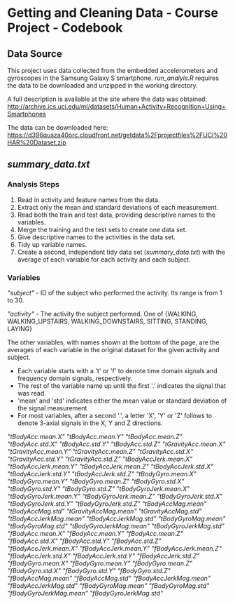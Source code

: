 # Getting and Cleaning Data - Course Project - Codebook

## Data Source

This project uses data collected from the embedded accelerometers and gyroscopes in the Samsung Galaxy S smartphone. _run_analyis.R_ requires the data to be downloaded and unzipped in the working directory.

A full description is available at the site where the data was obtained:
http://archive.ics.uci.edu/ml/datasets/Human+Activity+Recognition+Using+Smartphones

The data can be downloaded here:
https://d396qusza40orc.cloudfront.net/getdata%2Fprojectfiles%2FUCI%20HAR%20Dataset.zip

## _summary_data.txt_
### Analysis Steps
1. Read in activity and feature names from the data.
2. Extract only the mean and standard deviations of each measurement.
3. Read both the train and test data, providing descriptive names to the variables.
4. Merge the training and the test sets to create one data set.
5. Give descriptive names to the activities in the data set.
6. Tidy up variable names.
7. Create a second, independent tidy data set (_summary_data.txt_) with the average of each variable for each activity and each subject.

### Variables
_"subject"_ - ID of the subject who performed the activity. Its range is from 1 to 30.

_"activity"_ - The activity the subject performed. One of {WALKING, WALKING_UPSTAIRS, WALKING_DOWNSTAIRS, SITTING, STANDING, LAYING}

The other variables, with names shown at the bottom of the page, are the averages of each variable in the original dataset for the given activity and subject.

- Each variable starts with a 't' or 'f' to denote time domain signals and frequency domain signals, respectively.
- The rest of the variable name up until the first '.' indicates the signal that was read.
- 'mean' and 'std' indicates either the mean value or standard deviation of the signal measurement
- For most variables, after a second '.', a letter 'X', 'Y' or 'Z' follows to denote 3-axial signals in the X, Y and Z directions.

_"tBodyAcc.mean.X" "tBodyAcc.mean.Y" "tBodyAcc.mean.Z" "tBodyAcc.std.X" "tBodyAcc.std.Y" "tBodyAcc.std.Z" "tGravityAcc.mean.X" "tGravityAcc.mean.Y" "tGravityAcc.mean.Z" "tGravityAcc.std.X" "tGravityAcc.std.Y" "tGravityAcc.std.Z" "tBodyAccJerk.mean.X" "tBodyAccJerk.mean.Y" "tBodyAccJerk.mean.Z" "tBodyAccJerk.std.X" "tBodyAccJerk.std.Y" "tBodyAccJerk.std.Z" "tBodyGyro.mean.X" "tBodyGyro.mean.Y" "tBodyGyro.mean.Z" "tBodyGyro.std.X" "tBodyGyro.std.Y" "tBodyGyro.std.Z" "tBodyGyroJerk.mean.X" "tBodyGyroJerk.mean.Y" "tBodyGyroJerk.mean.Z" "tBodyGyroJerk.std.X" "tBodyGyroJerk.std.Y" "tBodyGyroJerk.std.Z" "tBodyAccMag.mean" "tBodyAccMag.std" "tGravityAccMag.mean" "tGravityAccMag.std" "tBodyAccJerkMag.mean" "tBodyAccJerkMag.std" "tBodyGyroMag.mean" "tBodyGyroMag.std" "tBodyGyroJerkMag.mean" "tBodyGyroJerkMag.std" "fBodyAcc.mean.X" "fBodyAcc.mean.Y" "fBodyAcc.mean.Z" "fBodyAcc.std.X" "fBodyAcc.std.Y" "fBodyAcc.std.Z" "fBodyAccJerk.mean.X" "fBodyAccJerk.mean.Y" "fBodyAccJerk.mean.Z" "fBodyAccJerk.std.X" "fBodyAccJerk.std.Y" "fBodyAccJerk.std.Z" "fBodyGyro.mean.X" "fBodyGyro.mean.Y" "fBodyGyro.mean.Z" "fBodyGyro.std.X" "fBodyGyro.std.Y" "fBodyGyro.std.Z" "fBodyAccMag.mean" "fBodyAccMag.std" "fBodyAccJerkMag.mean" "fBodyAccJerkMag.std" "fBodyGyroMag.mean" "fBodyGyroMag.std" "fBodyGyroJerkMag.mean" "fBodyGyroJerkMag.std"_
